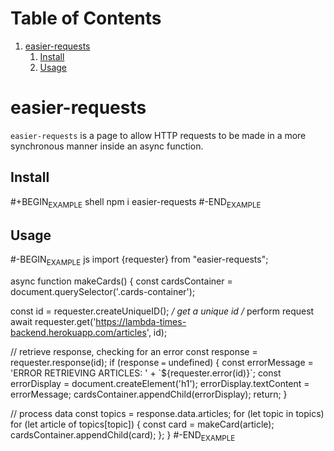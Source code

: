 
# Table of Contents

1.  [easier-requests](#org60fe1ca)
    1.  [Install](#org5bf0777)
    2.  [Usage](#orgdb5ca87)


<a id="org60fe1ca"></a>

# easier-requests

`easier-requests` is a page to allow HTTP requests to be made in a more
synchronous manner inside an async function.


<a id="org5bf0777"></a>

## Install

\#+BEGIN<sub>EXAMPLE</sub> shell
npm i easier-requests
\#-END<sub>EXAMPLE</sub>


<a id="orgdb5ca87"></a>

## Usage

\#-BEGIN<sub>EXAMPLE</sub> js
import {requester} from "easier-requests";

async function makeCards() {
  const cardsContainer = document.querySelector('.cards-container');

const id = requester.createUniqueID(); */ get a unique id
/* perform request
await requester.get('https://lambda-times-backend.herokuapp.com/articles',
                    id);

// retrieve response, checking for an error
const response = requester.response(id);
if (response `=` undefined) {
  const errorMessage = 'ERROR RETRIEVING ARTICLES: ' +
        \`${requester.error(id)}\`;
  const errorDisplay = document.createElement('h1');
  errorDisplay.textContent = errorMessage;
  cardsContainer.appendChild(errorDisplay);
  return;
}

  // process data
  const topics = response.data.articles;
  for (let topic in topics)
    for (let article of topics[topic]) {
      const card = makeCard(article);
      cardsContainer.appendChild(card);
    };
}
\#-END<sub>EXAMPLE</sub>

